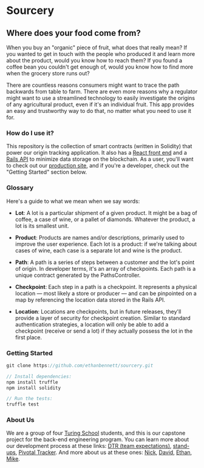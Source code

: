 # Sourcery

## Where does your food come from?

When you buy an "organic" piece of fruit, what does that really mean? If you wanted to get in touch with the people who produced it and learn more about the product, would you know how to reach them? If you found a coffee bean you couldn't get enough of, would you know how to find more when the grocery store runs out?

There are countless reasons consumers might want to trace the path backwards from table to farm. There are even more reasons why a regulator might want to use a streamlined technology to easily investigate the origins of any agricultural product, even if it's an individual fruit. This app provides an easy and trustworthy way to do that, no matter what you need to use it for.

### How do I use it?

This repository is the collection of smart contracts (written in Solidity) that power our origin tracking application. It also has a [React front end](https://github.com/tmikeschu/sourcery-client) and a [Rails API](https://github.com/DavidKnott/sourcery-api) to minimize data storage on the blockchain. As a user, you'll want to check out our [production site](sourcery-client.herokuapp.com), and if you're a developer, check out the "Getting Started" section below.

### Glossary

Here's a guide to what we mean when we say words:

* **Lot**: A lot is a particular shipment of a given product. It might be a bag of coffee, a case of wine, or a pallet of diamonds. Whatever the product, a lot is its smallest unit.

* **Product**: Products are names and/or descriptions, primarily used to improve the user experience. Each lot is a product: if we're talking about cases of wine, each case is a separate lot and wine is the product.

* **Path**: A path is a series of steps between a customer and the lot's point of origin. In developer terms, it's an array of checkpoints. Each path is a unique contract generated by the PathsController.

* **Checkpoint**: Each step in a path is a checkpoint. It represents a physical location — most likely a store or producer — and can be pinpointed on a map by referencing the location data stored in the Rails API.

* **Location**: Locations are checkpoints, but in future releases, they'll provide a layer of security for checkpoint creation. Similar to standard authentication strategies, a location will only be able to add a checkpoint (receive or send a lot) if they actually possess the lot in the first place.

### Getting Started

```javascript
git clone https://github.com/ethanbennett/sourcery.git

// Install dependencies:
npm install truffle
npm install solidity

// Run the tests:
truffle test
```

### About Us

We are a group of four [Turing School](https://www.turing.io/) students, and this is our capstone
project for the back-end engineering program. You can learn more about our
development process at these links: [DTR (team expectations)](https://gist.github.com/tmikeschu/1a37eef7724f06421d8bca19fd8be8ad), [stand-ups](https://gist.github.com/tmikeschu/14555f11f0d24d7c09749519c7b04337), [Pivotal Tracker](https://www.pivotaltracker.com/n/projects/1996565).
And more about us at these ones: [Nick](https://github.com/ski-climb), [David](https://github.com/DavidKnott), [Ethan](https://github.com/ethanbennett), [Mike](https://github.com/tmikeschu).
